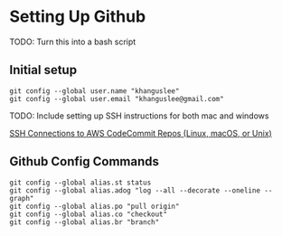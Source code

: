 # Setting Up Github

TODO: Turn this into a bash script

## Initial setup

```
git config --global user.name "khanguslee"
git config --global user.email "khanguslee@gmail.com"
```

TODO: Include setting up SSH instructions for both mac and windows

[SSH Connections to AWS CodeCommit Repos (Linux, macOS, or Unix)](https://docs.aws.amazon.com/codecommit/latest/userguide/setting-up-ssh-unixes.html)

## Github Config Commands

```
git config --global alias.st status
git config --global alias.adog "log --all --decorate --oneline --graph"
git config --global alias.po "pull origin"
git config --global alias.co "checkout"
git config --global alias.br "branch"
```
